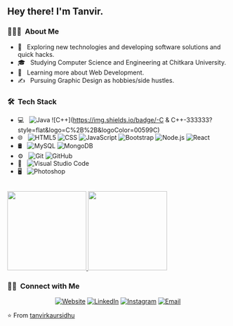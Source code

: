 

<h2> Hey there! I'm Tanvir.</h2>

<h3> 👨🏻‍💻 &nbsp;About Me </h3>

- 🤔 &nbsp; Exploring new technologies and developing software solutions and quick hacks.
- 🎓 &nbsp; Studying Computer Science and Engineering at Chitkara University.
- 🌱 &nbsp; Learning more about Web Development.
- ✍️ &nbsp; Pursuing Graphic Design as hobbies/side hustles.

<h3> 🛠 &nbsp;Tech Stack</h3>

- 💻 &nbsp;
  ![Java](https://img.shields.io/badge/-Java-333333?style=flat&logo=Java&logoColor=007396)
  ![C++](https://img.shields.io/badge/-C & C++-333333?style=flat&logo=C%2B%2B&logoColor=00599C)
- 🌐 &nbsp;
  ![HTML5](https://img.shields.io/badge/-HTML5-333333?style=flat&logo=HTML5)
  ![CSS](https://img.shields.io/badge/-CSS-333333?style=flat&logo=CSS3&logoColor=1572B6)
  ![JavaScript](https://img.shields.io/badge/-JavaScript-333333?style=flat&logo=javascript)
  ![Bootstrap](https://img.shields.io/badge/-Bootstrap-333333?style=flat&logo=bootstrap&logoColor=563D7C)
  ![Node.js](https://img.shields.io/badge/-Node.js-333333?style=flat&logo=node.js)
  ![React](https://img.shields.io/badge/-React-333333?style=flat&logo=react)
- 🛢 &nbsp;
  ![MySQL](https://img.shields.io/badge/-MySQL-333333?style=flat&logo=mysql)
  ![MongoDB](https://img.shields.io/badge/-MongoDB-333333?style=flat&logo=mongodb)
- ⚙️ &nbsp;
  ![Git](https://img.shields.io/badge/-Git-333333?style=flat&logo=git)
  ![GitHub](https://img.shields.io/badge/-GitHub-333333?style=flat&logo=github)
- 🔧 &nbsp;
  ![Visual Studio Code](https://img.shields.io/badge/-Visual%20Studio%20Code-333333?style=flat&logo=visual-studio-code&logoColor=007ACC)
- 🖥 &nbsp;
  ![Photoshop](https://img.shields.io/badge/-Photoshop-333333?style=flat&logo=adobe-photoshop)

<br/>

<a href="https://github.com/tanvirkaursidhu">
  <img height="180em" src="https://github-readme-stats.vercel.app/api?username=tanvirkaursidhu&theme=buefy&show_icons=true" />
  <img height="180em" src="https://github-readme-stats.vercel.app/api/top-langs/?username=tanvirkaursidhu&theme=buefy&layout=compact" />
</a>

<br/>

<h3> 🤝🏻 &nbsp;Connect with Me </h3>

<p align="center">
<a href="https://www.tanvirksidhu.weebly.com"><img alt="Website" src="https://img.shields.io/badge/Website-www.tanvirksidhu.weebly.com-blue?style=flat-square&logo=google-chrome"></a>
<a href="https://www.linkedin.com/in/tanvir-kaur-21b879189/"><img alt="LinkedIn" src="https://img.shields.io/badge/LinkedIn-Tanvir Kaur-blue?style=flat-square&logo=linkedin"></a>
<a href="https://www.instagram.com/iamtanusidhu/"><img alt="Instagram" src="https://img.shields.io/badge/Instagram-iamtanusidhu_-blue?style=flat-square&logo=instagram"></a>
<a href="mailto:tanvir0887.cse19@chitkara.edu.in"><img alt="Email" src="https://img.shields.io/badge/Email-tanvir0887.cse19@chitkara.edu-blue?style=flat-square&logo=gmail"></a>
</p>

⭐️ From [tanvirkaursidhu](https://github.com/tanvirkaursidhu)
